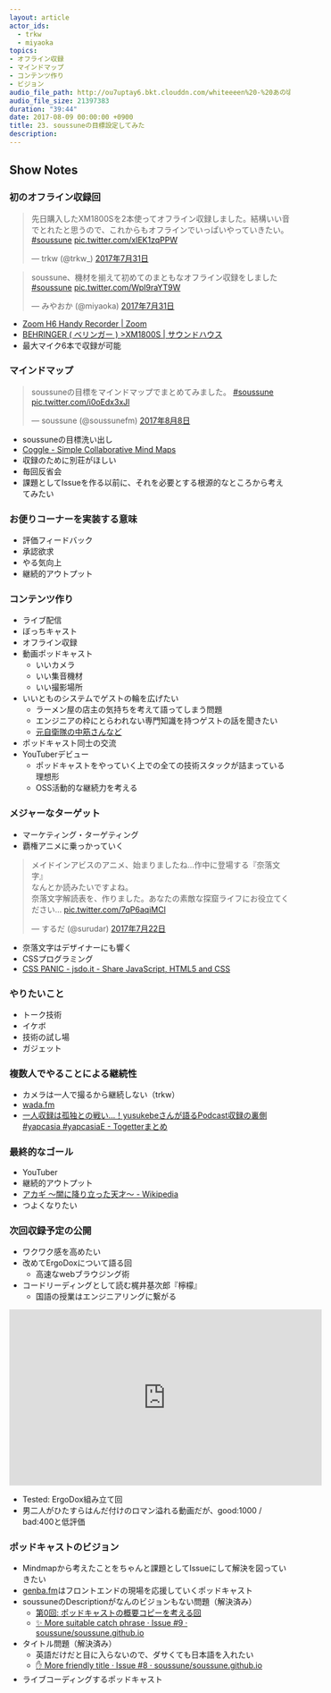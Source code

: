 ```yaml
---
layout: article
actor_ids:
  - trkw
  - miyaoka
topics:
- オフライン収録
- マインドマップ
- コンテンツ作り
- ビジョン
audio_file_path: http://ou7uptay6.bkt.clouddn.com/whiteeeen%20-%20あの頃～ジンジンバオヂュオニー～%20%28zerokoi%20ver.%29.mp3
audio_file_size: 21397383
duration: "39:44"
date: 2017-08-09 00:00:00 +0900
title: 23. soussuneの目標設定してみた
description:
---
```


## Show Notes

### 初のオフライン収録回

<blockquote class="twitter-tweet" data-lang="ja"><p lang="ja" dir="ltr">先日購入したXM1800Sを2本使ってオフライン収録しました。結構いい音でとれたと思うので、これからもオフラインでいっぱいやっていきたい。 <a href="https://twitter.com/hashtag/soussune?src=hash">#soussune</a> <a href="https://t.co/xlEK1zqPPW">pic.twitter.com/xlEK1zqPPW</a></p>&mdash; trkw (@trkw_) <a href="https://twitter.com/trkw_/status/891989774797385728">2017年7月31日</a></blockquote>

<blockquote class="twitter-tweet" data-lang="ja"><p lang="ja" dir="ltr">soussune、機材を揃えて初めてのまともなオフライン収録をしました <a href="https://twitter.com/hashtag/soussune?src=hash">#soussune</a> <a href="https://t.co/WpI9raYT9W">pic.twitter.com/WpI9raYT9W</a></p>&mdash; みやおか (@miyaoka) <a href="https://twitter.com/miyaoka/status/891983171864088576">2017年7月31日</a></blockquote>

- [Zoom H6 Handy Recorder \| Zoom](https://www.zoom.co.jp/ja/products/field-video-recording/field-recording/h6-handy-recorder)
- [BEHRINGER ( ベリンガー ) >XM1800S \| サウンドハウス](http://www.soundhouse.co.jp/products/detail/item/19368/)
- 最大マイク6本で収録が可能

### マインドマップ

<blockquote class="twitter-tweet" data-lang="ja"><p lang="ja" dir="ltr">soussuneの目標をマインドマップでまとめてみました。 <a href="https://twitter.com/hashtag/soussune?src=hash">#soussune</a> <a href="https://t.co/i0oEdx3xJl">pic.twitter.com/i0oEdx3xJl</a></p>&mdash; soussune (@soussunefm) <a href="https://twitter.com/soussunefm/status/894811650464690177">2017年8月8日</a></blockquote>

- soussuneの目標洗い出し
- [Coggle - Simple Collaborative Mind Maps](https://coggle.it/)
- 収録のために別荘がほしい
- 毎回反省会
- 課題としてIssueを作る以前に、それを必要とする根源的なところから考えてみたい

### お便りコーナーを実装する意味

- 評価フィードバック
- 承認欲求
- やる気向上
- 継続的アウトプット

### コンテンツ作り

- ライブ配信
- ぼっちキャスト
- オフライン収録
- 動画ポッドキャスト
  - いいカメラ
  - いい集音機材
  - いい撮影場所
- いいとものシステムでゲストの輪を広げたい
  - ラーメン屋の店主の気持ちを考えて語ってしまう問題
  - エンジニアの枠にとらわれない専門知識を持つゲストの話を聞きたい
  - [元自衛隊の中筋さんなど](/episode/11/)
- ポッドキャスト同士の交流
- YouTuberデビュー
  - ポッドキャストをやっていく上での全ての技術スタックが詰まっている理想形
  - OSS活動的な継続力を考える

### メジャーなターゲット

- マーケティング・ターゲティング
- 覇権アニメに乗っかっていく

<blockquote class="twitter-tweet" data-lang="ja"><p lang="ja" dir="ltr">メイドインアビスのアニメ、始まりましたね…作中に登場する『奈落文字』<br>なんとか読みたいですよね。<br>奈落文字解読表を、作りました。あなたの素敵な探窟ライフにお役立てください… <a href="https://t.co/7qP6aqiMCl">pic.twitter.com/7qP6aqiMCl</a></p>&mdash; するだ (@surudar) <a href="https://twitter.com/surudar/status/888668644598628353">2017年7月22日</a></blockquote>

- 奈落文字はデザイナーにも響く
- CSSプログラミング
- [CSS PANIC - jsdo.it - Share JavaScript, HTML5 and CSS](http://jsdo.it/GeckoTang/4rXg)

### やりたいこと

- トーク技術
- イケボ
- 技術の試し場
- ガジェット

### 複数人でやることによる継続性

- カメラは一人で撮るから継続しない（trkw）
- [wada.fm](http://www.wada.fm/)
- [一人収録は孤独との戦い…！yusukebeさんが語るPodcast収録の裏側 #yapcasia #yapcasiaE - Togetterまとめ](https://togetter.com/li/863485)

### 最終的なゴール

- YouTuber
- 継続的アウトプット
- [アカギ 〜闇に降り立った天才〜 - Wikipedia](https://ja.wikipedia.org/wiki/%E3%82%A2%E3%82%AB%E3%82%AE_%E3%80%9C%E9%97%87%E3%81%AB%E9%99%8D%E3%82%8A%E7%AB%8B%E3%81%A3%E3%81%9F%E5%A4%A9%E6%89%8D%E3%80%9C)
- つよくなりたい

### 次回収録予定の公開

- ワクワク感を高めたい
- 改めてErgoDoxについて語る回
  - 高速なwebブラウジング術
- コードリーディングとして読む梶井基次郎『檸檬』
  - 国語の授業はエンジニアリングに繋がる

<iframe width="560" height="315" src="https://www.youtube.com/embed/00XoEWDcQaE" frameborder="0" allowfullscreen></iframe>

- Tested: ErgoDox組み立て回
- 男二人がひたすらはんだ付けのロマン溢れる動画だが、good:1000 / bad:400と低評価

### ポッドキャストのビジョン

- Mindmapから考えたことをちゃんと課題としてIssueにして解決を図っていきたい
- [genba.fm](https://genba.fm/)はフロントエンドの現場を応援していくポッドキャスト
- soussuneのDescriptionがなんのビジョンもない問題（解決済み）
  - [第0回: ポッドキャストの概要コピーを考える回](/episode/0/)
  - [✨ More suitable catch phrase · Issue #9 · soussune/soussune.github.io](https://github.com/soussune/soussune.github.io/issues/9)
- タイトル問題（解決済み）
  - 英語だけだと目に入らないので、ダサくても日本語を入れたい
  - [✋ More friendly title · Issue #8 · soussune/soussune.github.io](https://github.com/soussune/soussune.github.io/issues/8)
- ライブコーディングするポッドキャスト

<script async src="//platform.twitter.com/widgets.js" charset="utf-8"></script>
